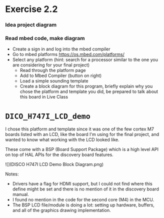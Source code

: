 # Exercise 2.2

### Idea project diagram

### Read mbed code, make diagram

* Create a sign in and log into the mbed compiler
* Go to mbed platforms https://os.mbed.com/platforms/
* Select any platform (hint: search for a processor similar to the one you are considering for your final project)
	* Read through the platform page
	* Add to Mbed Compiler (button on right)
	* Load a simple sounding template
	* Create a block diagram for this program, briefly explain why you chose the platform and template you did, be prepared to talk about this board in Live Class

# `DICO_H747I_LCD_demo`

I chose this platform and template since it was one of the few cortex M7 boards listed with an LCD, like the board I'm using for the final project, and wanted to know what working with the LCD looked like.

These come with a BSP (Board Support Package) which is a high level API on top of HAL APIs for the discovery board features.

![](DISCO H747I LCD Demo Block Diagram.png)


Notes:

* Drivers have a flag for HDMI support, but I could not find where this define might be set and there is no mention of it in the discovery board manual.
* I found no mention in the code for the second core (M4) in the MCU.
* The BSP LCD file/module is doing a lot: setting up hardware, buffers, and all of the graphics drawing implementation.


